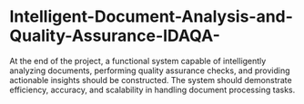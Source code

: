 # Intelligent-Document-Analysis-and-Quality-Assurance-IDAQA-
At the end of the project, a functional system capable of intelligently analyzing documents, performing quality assurance checks, and providing actionable insights should be constructed. The system should demonstrate efficiency, accuracy, and scalability in handling document processing tasks. 
